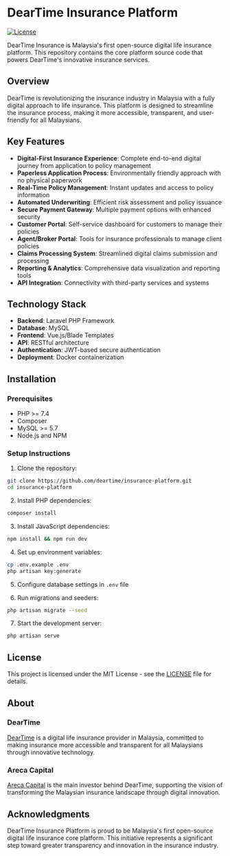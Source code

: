 # DearTime Insurance Platform

[![License](https://img.shields.io/badge/License-MIT-blue.svg)](LICENSE)

DearTime Insurance is Malaysia's first open-source digital life insurance platform. This repository contains the core platform source code that powers DearTime's innovative insurance services.

## Overview

DearTime is revolutionizing the insurance industry in Malaysia with a fully digital approach to life insurance. This platform is designed to streamline the insurance process, making it more accessible, transparent, and user-friendly for all Malaysians.

## Key Features

- **Digital-First Insurance Experience**: Complete end-to-end digital journey from application to policy management
- **Paperless Application Process**: Environmentally friendly approach with no physical paperwork
- **Real-Time Policy Management**: Instant updates and access to policy information
- **Automated Underwriting**: Efficient risk assessment and policy issuance
- **Secure Payment Gateway**: Multiple payment options with enhanced security
- **Customer Portal**: Self-service dashboard for customers to manage their policies
- **Agent/Broker Portal**: Tools for insurance professionals to manage client policies
- **Claims Processing System**: Streamlined digital claims submission and processing
- **Reporting & Analytics**: Comprehensive data visualization and reporting tools
- **API Integration**: Connectivity with third-party services and systems

## Technology Stack

- **Backend**: Laravel PHP Framework
- **Database**: MySQL
- **Frontend**: Vue.js/Blade Templates
- **API**: RESTful architecture
- **Authentication**: JWT-based secure authentication
- **Deployment**: Docker containerization

## Installation

### Prerequisites
- PHP >= 7.4
- Composer
- MySQL >= 5.7
- Node.js and NPM

### Setup Instructions
1. Clone the repository:
```bash
git clone https://github.com/deartime/insurance-platform.git
cd insurance-platform
```

2. Install PHP dependencies:
```bash
composer install
```

3. Install JavaScript dependencies:
```bash
npm install && npm run dev
```

4. Set up environment variables:
```bash
cp .env.example .env
php artisan key:generate
```

5. Configure database settings in `.env` file

6. Run migrations and seeders:
```bash
php artisan migrate --seed
```

7. Start the development server:
```bash
php artisan serve
```

## License

This project is licensed under the MIT License - see the [LICENSE](LICENSE) file for details.

## About

### DearTime

[DearTime](https://deartime.com) is a digital life insurance provider in Malaysia, committed to making insurance more accessible and transparent for all Malaysians through innovative technology.

### Areca Capital

[Areca Capital](https://arecacapital.com) is the main investor behind DearTime, supporting the vision of transforming the Malaysian insurance landscape through digital innovation.

## Acknowledgments

DearTime Insurance Platform is proud to be Malaysia's first open-source digital life insurance core platform. This initiative represents a significant step toward greater transparency and innovation in the insurance industry.